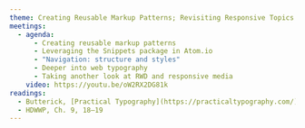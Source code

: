 ```yaml
---
theme: Creating Reusable Markup Patterns; Revisiting Responsive Topics and Typography
meetings:
  - agenda:
      - Creating reusable markup patterns
      - Leveraging the Snippets package in Atom.io
      - "Navigation: structure and styles"
      - Deeper into web typography
      - Taking another look at RWD and responsive media
    video: https://youtu.be/oW2RX2DG81k
readings:
  - Butterick, [Practical Typography](https://practicaltypography.com/)
  - HDWWP, Ch. 9, 18–19
---
```

